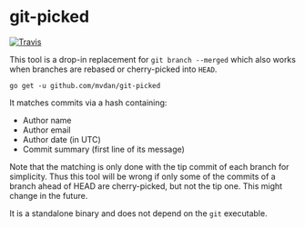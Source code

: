 # git-picked

[![Travis](https://travis-ci.org/mvdan/git-picked.svg?branch=master)](https://travis-ci.org/mvdan/git-picked)

This tool is a drop-in replacement for `git branch --merged` which also
works when branches are rebased or cherry-picked into `HEAD`.

	go get -u github.com/mvdan/git-picked

It matches commits via a hash containing:

* Author name
* Author email
* Author date (in UTC)
* Commit summary (first line of its message)

Note that the matching is only done with the tip commit of each branch
for simplicity. Thus this tool will be wrong if only some of the commits
of a branch ahead of HEAD are cherry-picked, but not the tip one. This
might change in the future.

It is a standalone binary and does not depend on the `git` executable.
